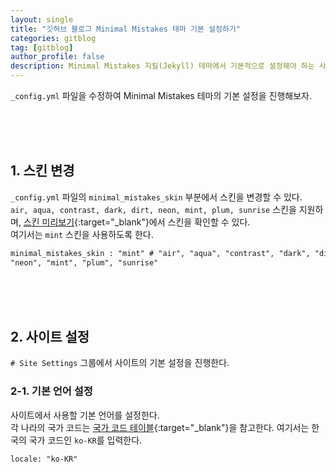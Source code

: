 ```yaml
---
layout: single
title: "깃허브 블로그 Minimal Mistakes 테마 기본 설정하기"
categories: gitblog
tag: [gitblog]
author_profile: false
description: Minimal Mistakes 지킬(Jekyll) 테마에서 기본적으로 설정해야 하는 사항들을 살펴보겠습니다.
---
```


`_config.yml` 파일을 수정하여 Minimal Mistakes 테마의 기본 설정을 진행해보자.

<br>
<br>
<br>

## 1. 스킨 변경

`_config.yml` 파일의 `minimal_mistakes_skin` 부분에서 스킨을 변경할 수 있다.  
`air, aqua, contrast, dark, dirt, neon, mint, plum, sunrise` 스킨을 지원하며, [스킨 미리보기](https://mmistakes.github.io/minimal-mistakes/docs/configuration/#skin){:target="\_blank"}에서 스킨을 확인할 수 있다.  
여기서는 `mint` 스킨을 사용하도록 한다.

```html
minimal_mistakes_skin : "mint" # "air", "aqua", "contrast", "dark", "dirt",
"neon", "mint", "plum", "sunrise"
```

<br>
<br>
<br>

## 2. 사이트 설정

`# Site Settings` 그룹에서 사이트의 기본 설정을 진행한다.

### 2-1. 기본 언어 설정

사이트에서 사용할 기본 언어를 설정한다.  
각 나라의 국가 코드는 [국가 코드 테이블](<https://learn.microsoft.com/en-us/previous-versions/commerce-server/ee825488(v=cs.20)>){:target="\_blank"}을 참고한다.
여기서는 한국의 국가 코드인 `ko-KR`를 입력한다.

```html
locale: "ko-KR"
```

<br>
<br>
